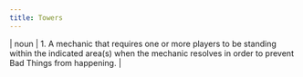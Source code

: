 ```yaml
---
title: Towers
---
```

| noun | 1.  	A mechanic that requires one or more players to be standing within the indicated area(s) when the mechanic resolves in order to prevent Bad Things from happening.	|